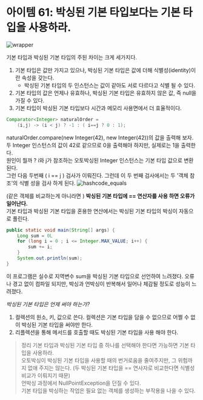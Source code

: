 # 아이템 61: 박싱된 기본 타입보다는 기본 타입을 사용하라.  
![wrapper](https://img1.daumcdn.net/thumb/R720x0.q80/?scode=mtistory2&fname=http%3A%2F%2Fcfile30.uf.tistory.com%2Fimage%2F246082455852152906FAE7)  

기본 타입과 박싱된 기본 타입의 주된 차이는 크게 세가지다.  
1. 기본 타입은 값만 가지고 있으나, 박싱된 기본 타입은 값에 더해 식별성(identity)이란 속성을 갖는다.  
    * 박싱된 기본 타입의 두 인스턴스는 값이 같아도 서로 다르다고 식별 될 수 있다.  
2. 기본 타입의 값은 언제나 유효하나, 박싱된 기본 타입은 유효하지 않은 값, 즉 null을 가질 수 있다.  
3. 기본 타입이 박싱된 기본 타입보다 시간과 메모리 사용면에서 더 효율적이다.  

```java
Comparator<Integer> naturalOrder = 
    (i,j) -> (i < j) ? -1 : ( i==j ? 0 : 1);
```  
naturalOrder.compare(new Integer(42), new Integer(42))의 값을 출력해 보자. 두 Integer 인스턴스의 값이 42로 같으므로 0을 출력해야 하지만, 실제로는 1을 출력한다.  
원인이 뭘까 ? i와 j가 참조하는 오토박싱된 Integer 인스턴스는 기본 타입 값으로 변환된다.  
그런 다음 두번째 ( i == j ) 검사가 이뤄진다. 그런데 이 두 번째 검사에서는 두 '객체 참조'의 식별 성을 검사 하게 된다. 
![hashcode_equals](https://ifh.cc/g/7Jg6r.png)  

(같은 객체를 비교하는게 아니라면 ) **박싱된 기본 타입에 == 연산자를 사용 하면 오류가 일어난다.**  
기본 타입과 박싱된 기본 타입을 혼용한 연산에서는 박싱된 기본 타입의 박싱이 자동으로 풀린다.  
```java
public static void main(String[] args) {
    Long sum = 0L
    for (long i = 0 ; i <= Integer.MAX_VALUE; i++) {
        sum += i;
    }
    System.out.println(sum);
}
```  
이 프로그램은 실수로 지역변수 sum을 박싱된 기본 타입으로 선언하여 느려졌다. 오류나 경고 없이 컴파일 되지만, 박싱과 언박싱이 반복해서 일어나 체감될 정도로 성능이 느려졌다.  

*박싱된 기본 타입은 언제 써야 하는가?*  
1. 컬렉션의 원소, 키, 값으로 쓴다. 컬렉션은 기본 타입을 담을 수 없으므로 어쩔 수 없이 박싱된 기본 타입을 써야만 한다.  
2. 리플렉션을 통해 메서드를 호출할 때도 박싱된 기본 타입을 사용 해야 한다.  

> 정리 
기본 타입과 박싱된 기본 타입 중 하나를 선택해야 한다면 가능하면 기본 타입을 사용하라.  
오토박싱이 박싱된 기본 타입을 사용할 때의 번거로움을 줄여주지만, 그 위험까지 없애 주지는 않는다. (두 박싱된 기본 타입을 == 연사자로 비교한다면 식별성 비교가 이뤄지기 때문)  
언박싱 과정에서 NullPointException을 던질 수 있다.  
기본 타입을 박싱하는 작업은 필요 없는 객체를 생성하는 부작용을 나을 수 있다.  
